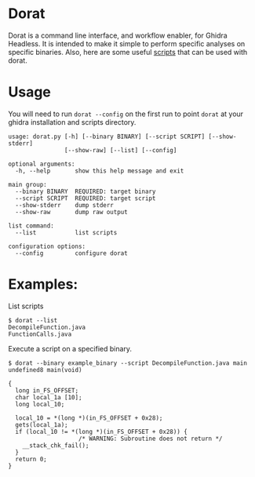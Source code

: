 # Dorat

Dorat is a command line interface, and workflow enabler, for Ghidra Headless. It is intended to
make it simple to perform specific analyses on specific binaries. Also, here are some useful
[scripts](https://github.com/cwgreene/ghidrascripts) that can be used with dorat.

# Usage

You will need to run `dorat --config` on the first run to point `dorat` at your ghidra
installation and scripts directory.

```
usage: dorat.py [-h] [--binary BINARY] [--script SCRIPT] [--show-stderr]
                [--show-raw] [--list] [--config]

optional arguments:
  -h, --help       show this help message and exit

main group:
  --binary BINARY  REQUIRED: target binary
  --script SCRIPT  REQUIRED: target script
  --show-stderr    dump stderr
  --show-raw       dump raw output

list command:
  --list           list scripts

configuration options:
  --config         configure dorat
```

# Examples:
List scripts
```
$ dorat --list
DecompileFunction.java
FunctionCalls.java
```
Execute a script on a specified binary.
```
$ dorat --binary example_binary --script DecompileFunction.java main
undefined8 main(void)

{
  long in_FS_OFFSET;
  char local_1a [10];
  long local_10;
  
  local_10 = *(long *)(in_FS_OFFSET + 0x28);
  gets(local_1a);
  if (local_10 != *(long *)(in_FS_OFFSET + 0x28)) {
                    /* WARNING: Subroutine does not return */
    __stack_chk_fail();
  }
  return 0;
}
```
